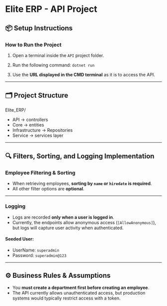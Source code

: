 # Elite ERP - API Project

## 📦 Setup Instructions

### How to Run the Project

1. Open a terminal inside the `API` project folder.
2. Run the following command: `dotnet run`

3. Use the **URL displayed in the CMD terminal** as it is to access the API.

---

## 🗂️ Project Structure

Elite_ERP/


* API -> controllers
* Core -> entities
* Infrastructure -> Repositories
* Service -> services layer



---

## 🔍 Filters, Sorting, and Logging Implementation

### Employee Filtering & Sorting

- When retrieving employees, **sorting by `name` or `hiredate` is required**.  
- All other filter options are **optional**.


---

### Logging

- Logs are recorded **only when a user is logged in**.
- Currently, the endpoints allow anonymous access (`[AllowAnonymous]`), but logs will capture user activity when authenticated.

####  Seeded User: 
  * UserName: `superadmin`
  * Password: `superadmin@123`

---

## ⚙️ Business Rules & Assumptions

- You **must create a department first before creating an employee**.
- The API currently allows unauthenticated access, but production systems would typically restrict access with a token.


